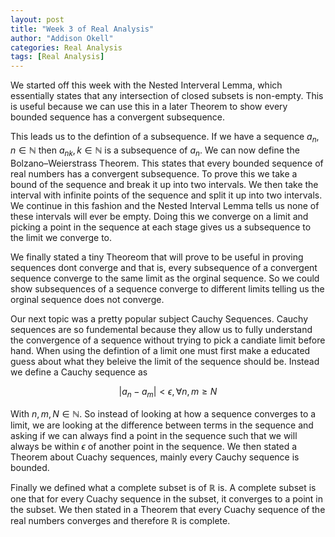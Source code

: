```yaml
---
layout: post
title: "Week 3 of Real Analysis"
author: "Addison Okell"
categories: Real Analysis
tags: [Real Analysis]
---
```


We started off this week with the Nested Interveral Lemma, which essentially states that any intersection of closed subsets is non-empty. This is useful because we can use this in a later Theorem to show every bounded sequence has a convergent subsequence.

This leads us to the defintion of a subsequence. If we have a sequence $a_n, n\in\mathbb{N}$ then ${a_n}_k, k\in \mathbb{N}$ is a subsequence of $a_n$. We can now define the Bolzano–Weierstrass Theorem. This states that every bounded sequence of real numbers has a convergent subsequence. To prove this we take a bound of the sequence and break it up into two intervals. We then take the interval with infinite points of the sequence and split it up into two intervals. We continue in this fashion and the Nested Interval Lemma tells us none of these intervals will ever be empty. Doing this we converge on a limit and picking a point in the sequence at each stage gives us a subsequence to the limit we converge to. 

We finally stated a tiny Theoreom that will prove to be useful in proving sequences dont converge and that is, every subsequence of a convergent sequence converge to the same limit as the orginal sequence. So we could show subsequences of a sequence converge to different limits telling us the orginal sequence does not converge.

Our next topic was a pretty popular subject Cauchy Sequences. Cauchy sequences are so fundemental because they allow us to fully understand the convergence of a sequence without trying to pick a candiate limit before hand. When using the defintion of a limit one must first make a educated guess about what they beleive the limit of the sequence should be. Instead we define a Cauchy sequence as 

$$|a_n-a_m|<\epsilon,  \forall n,m \geq N$$

With $n,m,N \in \mathbb{N}$. So instead of looking at how a sequence converges to a limit, we are looking at the difference between terms in the sequence and asking if we can always find a point in the sequence such that we will always be within $\epsilon$ of another point in the sequence. We then stated a Theorem about Cuachy sequences, mainly every Cauchy sequence is bounded. 

Finally we defined what a complete subset is of $\mathbb{R}$ is. A complete subset is one that for every Cuachy sequence in the subset, it converges to a point in the subset. We then stated in a Theorem that every Cuachy sequence of the real numbers converges and therefore $\mathbb{R}$ is complete.
